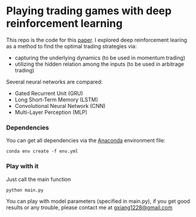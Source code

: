 
# **Playing trading games with deep reinforcement learning**

This repo is the code for this [paper](https://arxiv.org/abs/1803.03916). I explored deep reinforcement learing as a method to find the optimal trading strategies via:
* capturing the underlying dynamics (to be used in momentum trading)
* utilizing the hidden relation among the inputs (to be used in arbitrage trading)

Several neural networks are compared: 
* Gated Recurrent Unit (GRU)
* Long Short-Term Memory (LSTM)
* Convolutional Neural Network (CNN)
* Multi-Layer Perception (MLP)

### Dependencies

You can get all dependencies via the [Anaconda](https://conda.io/docs/user-guide/tasks/manage-environments.html#creating-an-environment-from-an-environment-yml-file) environment file:

    conda env create -f env.yml

### Play with it
Just call the main function

    python main.py

You can play with model parameters (specified in main.py), if you get good results or any trouble, please contact me at gxiang1228@gmail.com
